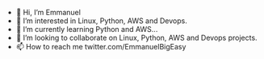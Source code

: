 - 👋 Hi, I’m Emmanuel
- 👀 I’m interested in Linux, Python, AWS and Devops.
- 🌱 I’m currently learning Python and AWS...
- 💞️ I’m looking to collaborate on Linux, Python, AWS and Devops projects.
- 📫 How to reach me twitter.com/EmmanuelBigEasy
